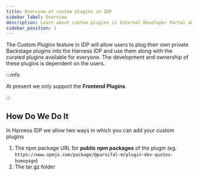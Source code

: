 ```yaml
---
title: Overview of custom plugins in IDP
sidebar_label: Overview
description: Learn about custom plugins in Internal Developer Portal and how to use them to customize IDP.
sidebar_position: 1
---
```


The Custom Plugins feature in IDP will allow users to plug their own private Backstage plugins into the Harness IDP and use them along with the curated plugins available for everyone. The development and ownership of these plugins is dependent on the users. 

:::info

At present we only support the **Frontend Plugins** 

:::

## How Do We Do It

In Harness IDP we allow two ways in which you can add your custom plugins

1. The npm package URL for **public npm packages** of the plugin (eg. `https://www.npmjs.com/package/@parsifal-m/plugin-dev-quotes-homepage`)
2. The tar.gz folder 



